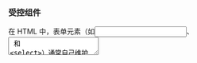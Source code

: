 ### 受控组件

在 HTML 中，表单元素（如<input>、 <textarea> 和 <select>）通常自己维护 state，并根据用户输入进行更新。而在 React 中，可变状态通常保存在组件的 `state` 属性中，并且只能通过使用 setState()来更新。

受控组件就是**由React组件的 state 作为“唯一数据源”**，且**被React组件控制着表单事件**从而控制表单取值的表单输入元素。

#### input

```jsx
<input type="text" value={this.state.value} onChange={this.handleChange} />
```
我们可以在handleChange事件中对用户的输入进行拦截，过滤补全等

```jsx
handleChange(event) {
  this.setState({value: event.target.value.toUpperCase()});
}
```

#### textarea

在 HTML 中, <textarea> 元素通过其子元素定义其文本，在 React 中，<textarea> 使用 value 属性代替。所以和<input>的用法是类似的

```jsx
<textarea value={this.state.value} onChange={this.handleChange} />
```

#### select

在 HTML 中，<select> 创建下拉列表标签。 并用 selected 属性默认选中项。React 并不会使用 selected 属性，而是在根 select 标签上使用 value 属性。

```jsx
<select value={this.state.value} onChange={this.handleChange}>
  <option value="grapefruit">葡萄柚</option>
  <option value="lime">酸橙</option>
  <option value="coconut">椰子</option>
  <option value="mango">芒果</option>
</select>
```

所以如果需要默认选中项，可以在`constructor`中把`select`的`value`进行初始化。

```jsx
constructor(props) {
    super(props);
    this.state = {value: 'coconut'};
}
```

⚠️注意：当受控组件中指定了value的指会阻止用户更改输入，如果你指定了 `value`，但输入仍可编辑，则可能是你意外地将`value` 设置为 `undefined` 或 `null`。

```jsx
ReactDOM.render(<input value="hi" />, mountNode);
//输入最初被锁定，但在短时间延迟后变为可编辑
setTimeout(function() {
  ReactDOM.render(<input value={null} />, mountNode);
}, 1000);
```

### 非受控组件

在 HTML 中，<input type="file"> 允许用户从存储设备中选择一个或多个文件，将其上传到服务器，或通过使用 JavaScript 的 File API 进行控制。

因为它的 value **只读**，所以它是 React 中的一个非受控组件。

我们可以通过`ref`来获取表单元素的状态。

### 处理多个输入

当需要处理多个 `input` 元素时，我们可以给每个元素添加 `name` 属性

```jsx
<input
  name="isGoing"
  type="checkbox"
  checked={this.state.isGoing}
  onChange={this.handleInputChange} />
<input
  name="numberOfGuests"
  type="number"
  value={this.state.numberOfGuests}
  onChange={this.handleInputChange} />     
```

处理函数根据 `event.target.name` 的值选择要执行的操作。

```jsx
handleInputChange(event) {
    const target = event.target;
    const value = target.type === 'checkbox' ? target.checked : target.value;
    const name = target.name;
    this.setState({
      [name]: value
    });
}
```

